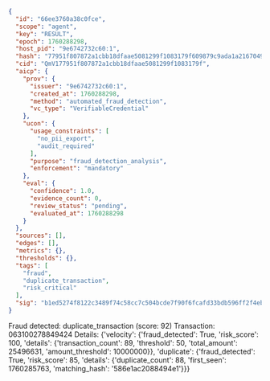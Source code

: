 ```json
{
  "id": "66ee3760a38c0fce",
  "scope": "agent",
  "key": "RESULT",
  "epoch": 1760288298,
  "host_pid": "9e6742732c60:1",
  "hash": "77951f807872a1cbb18dfaae5081299f1083179f609879c9ada1a21670495652",
  "cid": "QmV177951f807872a1cbb18dfaae5081299f1083179f",
  "aicp": {
    "prov": {
      "issuer": "9e6742732c60:1",
      "created_at": 1760288298,
      "method": "automated_fraud_detection",
      "vc_type": "VerifiableCredential"
    },
    "ucon": {
      "usage_constraints": [
        "no_pii_export",
        "audit_required"
      ],
      "purpose": "fraud_detection_analysis",
      "enforcement": "mandatory"
    },
    "eval": {
      "confidence": 1.0,
      "evidence_count": 0,
      "review_status": "pending",
      "evaluated_at": 1760288298
    }
  },
  "sources": [],
  "edges": [],
  "metrics": {},
  "thresholds": {},
  "tags": [
    "fraud",
    "duplicate_transaction",
    "risk_critical"
  ],
  "sig": "b1ed5274f8122c3489f74c58cc7c504bcde7f90f6fcafd33bdb596ff2f4eb7cf"
}
```

Fraud detected: duplicate_transaction (score: 92)
Transaction: 063100278849424
Details: {'velocity': {'fraud_detected': True, 'risk_score': 100, 'details': {'transaction_count': 89, 'threshold': 50, 'total_amount': 25496631, 'amount_threshold': 10000000}}, 'duplicate': {'fraud_detected': True, 'risk_score': 85, 'details': {'duplicate_count': 88, 'first_seen': 1760285763, 'matching_hash': '586e1ac2088494e1'}}}